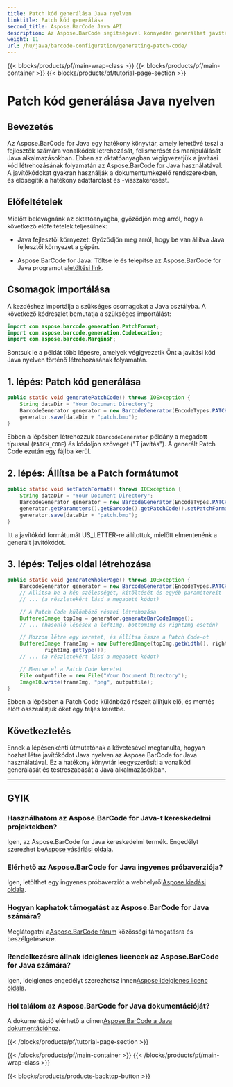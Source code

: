 ```yaml
---
title: Patch kód generálása Java nyelven
linktitle: Patch kód generálása
second_title: Aspose.BarCode Java API
description: Az Aspose.BarCode segítségével könnyedén generálhat javítási kódokat Java nyelven. Kövesse lépésenkénti útmutatónkat a hatékony vonalkód-generálás érdekében.
weight: 11
url: /hu/java/barcode-configuration/generating-patch-code/
---
```


{{< blocks/products/pf/main-wrap-class >}}
{{< blocks/products/pf/main-container >}}
{{< blocks/products/pf/tutorial-page-section >}}

# Patch kód generálása Java nyelven


## Bevezetés

Az Aspose.BarCode for Java egy hatékony könyvtár, amely lehetővé teszi a fejlesztők számára vonalkódok létrehozását, felismerését és manipulálását Java alkalmazásokban. Ebben az oktatóanyagban végigvezetjük a javítási kód létrehozásának folyamatán az Aspose.BarCode for Java használatával. A javítókódokat gyakran használják a dokumentumkezelő rendszerekben, és elősegítik a hatékony adattárolást és -visszakeresést.

## Előfeltételek

Mielőtt belevágnánk az oktatóanyagba, győződjön meg arról, hogy a következő előfeltételek teljesülnek:

- Java fejlesztői környezet: Győződjön meg arról, hogy be van állítva Java fejlesztői környezet a gépén.

-  Aspose.BarCode for Java: Töltse le és telepítse az Aspose.BarCode for Java programot a[letöltési link](https://releases.aspose.com/barcode/java/).

## Csomagok importálása

A kezdéshez importálja a szükséges csomagokat a Java osztályba. A következő kódrészlet bemutatja a szükséges importálást:

```java
import com.aspose.barcode.generation.PatchFormat;
import com.aspose.barcode.generation.CodeLocation;
import com.aspose.barcode.MarginsF;
```

Bontsuk le a példát több lépésre, amelyek végigvezetik Önt a javítási kód Java nyelven történő létrehozásának folyamatán.

## 1. lépés: Patch kód generálása

```java
public static void generatePatchCode() throws IOException {
    String dataDir = "Your Document Directory";
    BarcodeGenerator generator = new BarcodeGenerator(EncodeTypes.PATCH_CODE, "Patch T");
    generator.save(dataDir + "patch.bmp");
}
```

 Ebben a lépésben létrehozzuk a`BarcodeGenerator` példány a megadott típussal (`PATCH_CODE`) és kódoljon szöveget ("T javítás"). A generált Patch Code ezután egy fájlba kerül.

## 2. lépés: Állítsa be a Patch formátumot

```java
public static void setPatchFormat() throws IOException {
    String dataDir = "Your Document Directory";
    BarcodeGenerator generator = new BarcodeGenerator(EncodeTypes.PATCH_CODE, "Patch T");
    generator.getParameters().getBarcode().getPatchCode().setPatchFormat(PatchFormat.US_LETTER);
    generator.save(dataDir + "patch.bmp");
}
```

Itt a javítókód formátumát US_LETTER-re állítottuk, mielőtt elmentenénk a generált javítókódot.

## 3. lépés: Teljes oldal létrehozása

```java
public static void generateWholePage() throws IOException {
    BarcodeGenerator generator = new BarcodeGenerator(EncodeTypes.PATCH_CODE, "Patch T");
    // Állítsa be a kép szélességét, kitöltését és egyéb paramétereit
    // ... (a részletekért lásd a megadott kódot)

    // A Patch Code különböző részei létrehozása
    BufferedImage topImg = generator.generateBarCodeImage();
    // ... (hasonló lépések a leftImg, bottomImg és rightImg esetén)

    // Hozzon létre egy keretet, és állítsa össze a Patch Code-ot
    BufferedImage frameImg = new BufferedImage(topImg.getWidth(), rightImg.getHeight() + 2 * topImg.getHeight(),
            rightImg.getType());
    // ... (a részletekért lásd a megadott kódot)

    // Mentse el a Patch Code keretet
    File outputfile = new File("Your Document Directory");
    ImageIO.write(frameImg, "png", outputfile);
}
```

Ebben a lépésben a Patch Code különböző részeit állítjuk elő, és mentés előtt összeállítjuk őket egy teljes keretbe.

## Következtetés

Ennek a lépésenkénti útmutatónak a követésével megtanulta, hogyan hozhat létre javítókódot Java nyelven az Aspose.BarCode for Java használatával. Ez a hatékony könyvtár leegyszerűsíti a vonalkód generálását és testreszabását a Java alkalmazásokban.

---

## GYIK

### Használhatom az Aspose.BarCode for Java-t kereskedelmi projektekben?
 Igen, az Aspose.BarCode for Java kereskedelmi termék. Engedélyt szerezhet be[Aspose vásárlási oldala](https://purchase.aspose.com/buy).

### Elérhető az Aspose.BarCode for Java ingyenes próbaverziója?
 Igen, letölthet egy ingyenes próbaverziót a webhelyről[Aspose kiadási oldala](https://releases.aspose.com/).

### Hogyan kaphatok támogatást az Aspose.BarCode for Java számára?
 Meglátogatni a[Aspose.BarCode fórum](https://forum.aspose.com/c/barcode/13) közösségi támogatásra és beszélgetésekre.

### Rendelkezésre állnak ideiglenes licencek az Aspose.BarCode for Java számára?
 Igen, ideiglenes engedélyt szerezhetsz innen[Aspose ideiglenes licenc oldala](https://purchase.aspose.com/temporary-license/).

### Hol találom az Aspose.BarCode for Java dokumentációját?
 A dokumentáció elérhető a címen[Aspose.BarCode a Java dokumentációhoz](https://reference.aspose.com/barcode/java/).

{{< /blocks/products/pf/tutorial-page-section >}}

{{< /blocks/products/pf/main-container >}}
{{< /blocks/products/pf/main-wrap-class >}}

{{< blocks/products/products-backtop-button >}}

